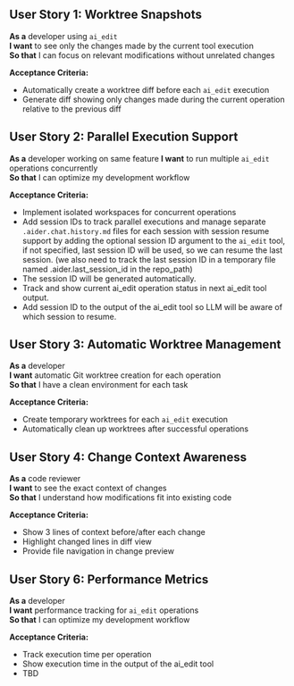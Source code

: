 ## User Story 1: Worktree Snapshots
**As a** developer using `ai_edit`  
**I want** to see only the changes made by the current tool execution  
**So that** I can focus on relevant modifications without unrelated changes  

**Acceptance Criteria:**  
- Automatically create a worktree diff before each `ai_edit` execution  
- Generate diff showing only changes made during the current operation relative to the previous diff

## User Story 2: Parallel Execution Support  
**As a** developer working on same feature
**I want** to run multiple `ai_edit` operations concurrently  
**So that** I can optimize my development workflow  

**Acceptance Criteria:**  
- Implement isolated workspaces for concurrent operations  
- Add session IDs to track parallel executions and manage separate `.aider.chat.history.md` files for each session with session resume support by adding the optional session ID argument to the `ai_edit` tool, if not specified, last session ID will be used, so we can resume the last session. (we also need to track the last session ID in a temporary file named .aider.last_session_id in the repo_path)
- The session ID will be generated automatically.
- Track and show current ai_edit operation status in next ai_edit tool output.
- Add session ID to the output of the ai_edit tool so LLM will be aware of which session to resume.

## User Story 3: Automatic Worktree Management  
**As a** developer  
**I want** automatic Git worktree creation for each operation  
**So that** I have a clean environment for each task  

**Acceptance Criteria:**  
- Create temporary worktrees for each `ai_edit` execution  
- Automatically clean up worktrees after successful operations  

## User Story 4: Change Context Awareness  
**As a** code reviewer  
**I want** to see the exact context of changes  
**So that** I understand how modifications fit into existing code  

**Acceptance Criteria:**  
- Show 3 lines of context before/after each change  
- Highlight changed lines in diff view  
- Provide file navigation in change preview  

## User Story 6: Performance Metrics  
**As a** developer  
**I want** performance tracking for `ai_edit` operations  
**So that** I can optimize my development workflow  

**Acceptance Criteria:**  
- Track execution time per operation  
- Show execution time in the output of the ai_edit tool
- TBD
